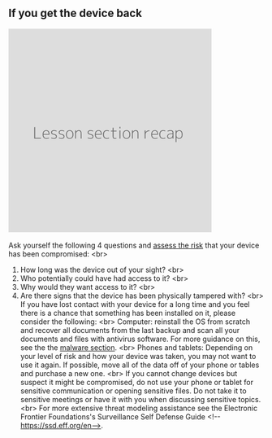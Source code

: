 
## If you get the device back

![](recap.png)

Ask yourself the following 4 questions and [assess the risk](en/topics/practice-2-planning/2-assess-risk/1-1-intro.md) that your device has been compromised:
&lt;br&gt;
1. How long was the device out of your sight?
&lt;br&gt;
2. Who potentially could have had access to it?
&lt;br&gt;
3. Why would they want access to it?
&lt;br&gt;
4. Are there signs that the device has been physically tampered with?
&lt;br&gt;
If you have lost contact with your device for a long time and you feel there is a chance that something has been installed on it, please consider the following:
&lt;br&gt;
Computer: reinstall the OS from scratch and recover all documents from the last backup and scan all your documents and files with antivirus software. For more guidance on this, see the the [malware section](en/topics/practice-1-emergencies/4-malware/1-1-intro.md).
&lt;br&gt;
Phones and tablets: Depending on your level of risk and how your device was taken, you may not want to use it again. If possible, move all of the data off of your phone or tables and purchase a new one.
&lt;br&gt;
If you cannot change devices but suspect it might be compromised, do not use your phone or tablet for sensitive communication or opening sensitive files. Do not take it to sensitive meetings or have it with you when discussing sensitive topics.
&lt;br&gt;
For more extensive threat modeling assistance see the Electronic Frontier Foundations&#39;s Surveillance Self Defense Guide &lt;!--https://ssd.eff.org/en--&gt;.
